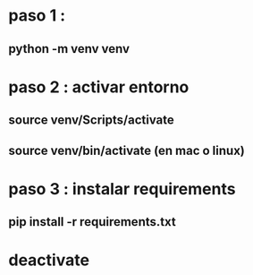 # paso 1 : 
## python -m venv venv
# paso 2 : activar entorno
## source venv/Scripts/activate
## source venv/bin/activate (en mac o linux)
# paso 3 : instalar requirements
## pip install -r requirements.txt

# deactivate